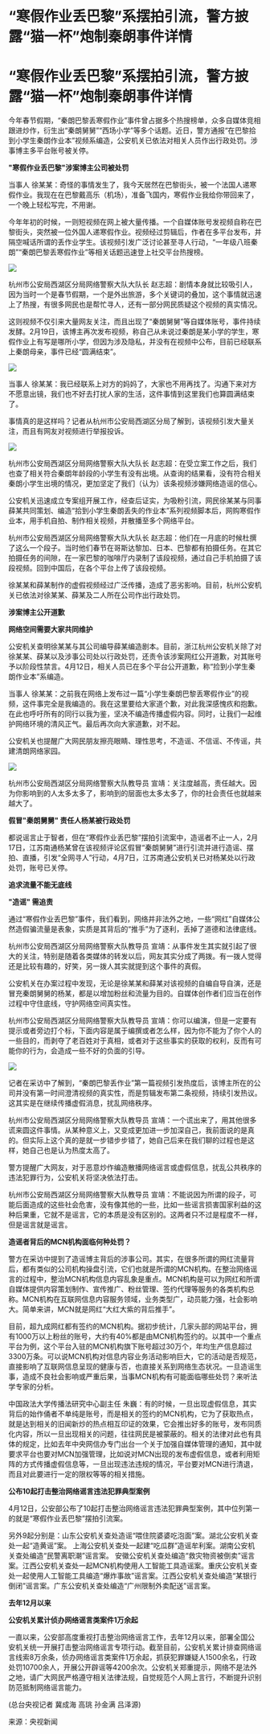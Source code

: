 # “寒假作业丢巴黎”系摆拍引流，警方披露“猫一杯”炮制秦朗事件详情

# “寒假作业丢巴黎”系摆拍引流，警方披露“猫一杯”炮制秦朗事件详情

今年春节假期，“秦朗巴黎丢寒假作业”事件曾占据多个热搜榜单，众多自媒体竞相跟进炒作，衍生出“秦朗舅舅”“西场小学”等多个话题。近日，警方通报“在巴黎拾到小学生秦朗作业本”视频系编造，公安机关已依法对相关人员作出行政处罚。涉事博主多平台账号被关停。

**"寒假作业丢巴黎"涉案博主公司被处罚**

当事人
徐某某：奇怪的事情发生了，我今天居然在巴黎街头，被一个法国人递寒假作业。我现在在巴黎戴高乐（机场），准备飞国内，寒假作业我给你带回来了，一个晚上轻松写完，不用谢。

今年年初的时候，一则短视频在网上被大量传播。一个自媒体账号发视频自称在巴黎街头，突然被一位外国人递寒假作业。视频经过剪辑后，作者在多平台发布，并隔空喊话所谓的丢作业学生。该视频引发广泛讨论甚至寻人行动，“一年级八班秦朗”“秦朗巴黎丢寒假作业”等相关话题迅速登上社交平台热搜榜。

![](https://inews.gtimg.com/om_bt/OyS2fqV8YO8kATClz_9DYtu4L9MsS67Pxk7jWhg8Tzbi8AA/1000)

杭州市公安局西湖区分局网络警察大队大队长
赵志超：剧情本身就比较吸引人，因为当时一个是春节假期，一个是外出旅游，多个关键词的叠加，这个事情就迅速上了热搜，有很多网民也是帮忙寻人，还有一部分网民质疑这个视频的真实情况。

这则视频不仅引来大量网友关注，而且出现了“秦朗舅舅”等自媒体账号，事件持续发酵。2月19日，该博主再次发布视频，称自己从未说过秦朗是某小学的学生，寒假作业上有写是哪所小学，但因为涉及隐私，并没有在视频中公布，目前已经联系上秦朗母亲，事件已经“圆满结束”。

![](https://inews.gtimg.com/om_bt/OiQOcDjH6njN1MgfxkkM1E8w7jZubmEOM9b9YkNeR9oVYAA/1000)

当事人 徐某某：我已经联系上对方的妈妈了，大家也不用再找了。沟通下来对方不愿意出镜，我们也不好去打扰人家的生活，这件事情到这里我们也算圆满结束了。

事情真的是这样吗？记者从杭州市公安局西湖区分局了解到，该视频引发大量关注，而且有网友对视频进行举报投诉。

![](https://inews.gtimg.com/om_bt/OdvdgjPHJeTnKYq6ki6AFz6BxaA1SxtVWUCK1eQZwX5rkAA/1000)

杭州市公安局西湖区分局网络警察大队大队长
赵志超：在受立案工作之后，我们也查了相关符合秦朗年龄段的小学生有没有出境。从查询的结果看，没有符合相关秦朗小学生出境的情况，更加坚定了我们（认为）该条视频涉嫌网络造谣的信心。

公安机关迅速成立专案组开展工作，经查后证实，为吸粉引流，网民徐某某与同事薛某共同策划、编造“拾到小学生秦朗丢失的作业本”系列视频脚本后，网购寒假作业本，用手机自拍、制作相关视频，并散播至多个网络平台。

杭州市公安局西湖区分局网络警察大队大队长
赵志超：他们在一月底的时候杜撰了这么一个段子。当时他们春节在哥斯达黎加、日本、巴黎都有拍摄任务。在其它拍摄任务的间隙，在一家巴黎的咖啡厅内录制了该段视频，通过自己手机拍摄了该段视频。回到中国后，在各个平台上传了该段视频。

徐某某和薛某制作的虚假视频经过广泛传播，造成了恶劣影响。目前，杭州公安机关已依法对徐某某、薛某及二人所在公司作出行政处罚。

**涉案博主公开道歉**

**网络空间需要大家共同维护**

公安机关查明徐某某与其公司编导薛某编造剧本。目前，浙江杭州公安机关除了对徐某某、薛某以及涉事公司处以行政处罚，还责令该涉案网红公开道歉，对其账号予以阶段性禁言。4月12日，相关人员已在多个平台公开道歉，称“捡到小学生秦朗作业本”系编造。

当事人
徐某某：之前我在网络上发布过一篇“小学生秦朗巴黎丢寒假作业”的视频，这件事完全是我编造的。我在这里要给大家道个歉，对此我深感愧疚和抱歉。在此也呼吁所有的同行以我为鉴，坚决不编造传播虚假内容。同时，让我们一起维护网络环境的清风正气。最后再次向大家道歉，对不起。

公安机关也提醒广大网民朋友擦亮眼睛、理性思考，不造谣、不信谣、不传谣，共建清朗网络家园。

![](https://inews.gtimg.com/om_bt/OIiIip682FGPUneLUP0a07AOliGQ0ZNcjBvMNkfUdUlG4AA/1000)

杭州市公安局西湖区分局网络警察大队教导员 宣靖：关注度越高，责任越大。因为你影响到的人太多太多了，影响到的层面也太多太多了，你的社会责任也就越来越大了。

**假冒"秦朗舅舅" 责任人杨某被行政处罚**

都说谣言止于智者，但在“寒假作业丢巴黎”摆拍引流案中，造谣者不止一人，2月17日，江苏南通杨某曾在该视频评论区假冒“秦朗舅舅”进行引流并进行造谣、摆拍、直播，引发“全网寻人”行动，4月7日，江苏南通公安机关已对杨某处以行政处罚，账号已关停。

**追求流量不能无底线**

**"造谣" 需追责**

通过“寒假作业丢巴黎”事件，我们看到，网络并非法外之地，一些“网红”自媒体公然造假骗流量是表象，实质是其背后的“推手”为了逐利，丢掉了道德和法律底线。

杭州市公安局西湖区分局网络警察大队教导员
宣靖：从事件发生其实就引起了很大的关注，特别是随着各类媒体的转发以后，网友其实分成了两拨。有一拨人觉得还是比较有趣的，好笑，另一拨人其实就提到这个事件的真假。

公安机关在办案过程中发现，无论是徐某某和薛某对该视频的自编自导自演，还是冒充秦朗舅舅的杨某，都是以增加粉丝和流量为目的。自媒体创作者们应当在创作过程中守住底线，守护网络空间真实性。

杭州市公安局西湖区分局网络警察大队教导员
宣靖：你可以编演，但是一定要有提示或者旁边打个标，下面内容是属于编撰或者怎么样，因为你不能为了你个人的一些目的，而剥夺了老百姓对于真相，或者对于这些事实的获取的权利，反而有可能你的行为，会造成一些不好的负面的引导。

![](https://inews.gtimg.com/om_bt/Op94nf6eL1wAcOGYSCaBYrA4zpzl9YBeL1GiGe591m0r0AA/1000)

记者在采访中了解到，“秦朗巴黎丢作业”第一篇视频引发热度后，该博主所在的公司并没有第一时间澄清视频的真实性，而是剪辑发布第二条视频，持续引发热议。这其实是在继续传播虚假消息，扰乱网络秩序。

杭州市公安局西湖区分局网络警察大队教导员
宣靖：一个谎出来了，用其他很多谎来圆这件事情。从某种意义上，又变成更加进一步加深自己，我前面说的是真的。但实际上这个真的是就一步错步步错了，她自己后来在我们聊的过程也是这样，她自己也是认为热度太高了。

警方提醒广大网友，对于恶意炒作编造散播网络谣言或虚假信息，扰乱公共秩序的违法犯罪行为，公安机关将坚决依法打击。

杭州市公安局西湖区分局网络警察大队教导员
宣靖：不能说因为所谓的段子，可能后面造成的这些社会危害，没有像其他的一些，比如一些谣言损害国家利益的这种后果重，它就不是谣言，它的本质是没有区别的。这两者只不过是程度不一样，但是谣言就是谣言。

**造谣者背后的MCN机构面临何种处罚？**

警方在采访中提到了造谣博主背后的涉事公司。其实，在很多所谓的网红流量背后，都有类似的公司机构操盘引流，它们也就是所谓的MCN机构。在整治网络谣言的过程中，整治MCN机构信息内容乱象是重点。MCN机构是可以为网红和所谓自媒体提供内容策划制作、宣传推广、粉丝管理、签约代理等服务的各类机构总称。MCN机构在互联网信息内容服务领域，业务类型广，动员能力强，社会影响大。简单来讲，MCN就是网红“大红大紫的背后推手”。

目前，超九成网红都有签约的MCN机构。据初步统计，几家头部的网站平台，拥有1000万以上粉丝的账号，大约有40%都是由MCN机构签约的。以其中一个重点平台为例，这个平台入驻的MCN机构旗下账号超过30万个，年均生产信息超过3300万条。可以说MCN机构对信息内容业务活动影响巨大，它的活动是否规范，直接影响了互联网信息呈现的健康与否，也直接关系到网络生态状况。一旦造谣生事，造成不良社会影响或严重后果，当事MCN机构有可能面临哪些处罚？来听法学专家的分析。

中国政法大学传播法研究中心副主任
朱巍：有的时候，一旦出现虚假信息，其实背后的始作俑者不单纯是账号，而是相关的签约的MCN机构，它为了获取热点，就是达到相关的旧闻新炒的热点相互印证的效果，它会推出好多的账号，发布同质化内容，所以一旦出现相关的问题，往往网民是被蒙蔽的。相关的法律对此也有具体的规定，比如去年中央网信办专门出台一个关于加强自媒体管理的通知，其中就要求平台也要对MCN加强管理，比如说对MCN出现的发布虚假信息，或者利用矩阵的方式传播虚假信息等，一旦出现违法违规的情况，平台要对MCN进行清退，而且对此要进行一定的限权等等的相关措施。

**公布10起打击整治网络谣言违法犯罪典型案例**

4月12日，公安部公布了10起打击整治网络谣言违法犯罪典型案例，其中位列第一的就是“寒假作业丢巴黎”摆拍引流案。

另外9起分别是：山东公安机关查处造谣“喂住院婆婆吃泡面”案。湖北公安机关查处一起“造黄谣”案。
上海公安机关查处一起建“吃瓜群”造谣牟利案。湖南公安机关查处编造“民警离职潮”谣言案。
安徽公安机关查处编造“救灾物资被倒卖”谣言案。江西公安机关查处一起MCN机构使用人工智能工具造谣案。重庆公安机关查处一起使用人工智能工具编造“爆炸事故”谣言案。江西公安机关查处编造“某银行倒闭”谣言案。广东公安机关查处编造“广州限制外卖配送”谣言案。

**去年12月以来**

**公安机关累计侦办网络谣言类案件1万余起**

一直以来，公安部高度重视打击整治网络谣言工作，去年12月以来，部署全国公安机关统一开展打击整治网络谣言专项行动。截至目前，公安机关累计排查网络谣言线索8万余条，侦办网络谣言类案件1万余起，抓获犯罪嫌疑人1500余名，行政处罚10700余人，开展公开辟谣等4200余次。公安机关郑重提示，网络不是法外之地，请广大网民严格遵守相关法律法规，自觉规范个人网上言行，不断提升识别防范抵制网络谣言能力。

(总台央视记者 冀成海 高珧 孙金满 吕泽源)

来源：央视新闻

